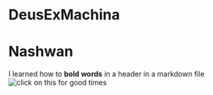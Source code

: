 # DeusExMachina
# Nashwan 
I learned how to **bold words** in a header in a markdown file
![click on this for good times](https://www.google.com/url?sa=i&url=https%3A%2F%2Fwww.nationalgeographic.com%2Fanimals%2Fmammals%2Ffacts%2Fdomestic-cat&psig=AOvVaw1IevqiBy6hceu5vMJcyi36&ust=1678907545109000&source=images&cd=vfe&ved=0CAwQjRxqFwoTCOjwspGQ3P0CFQAAAAAdAAAAABAD)
